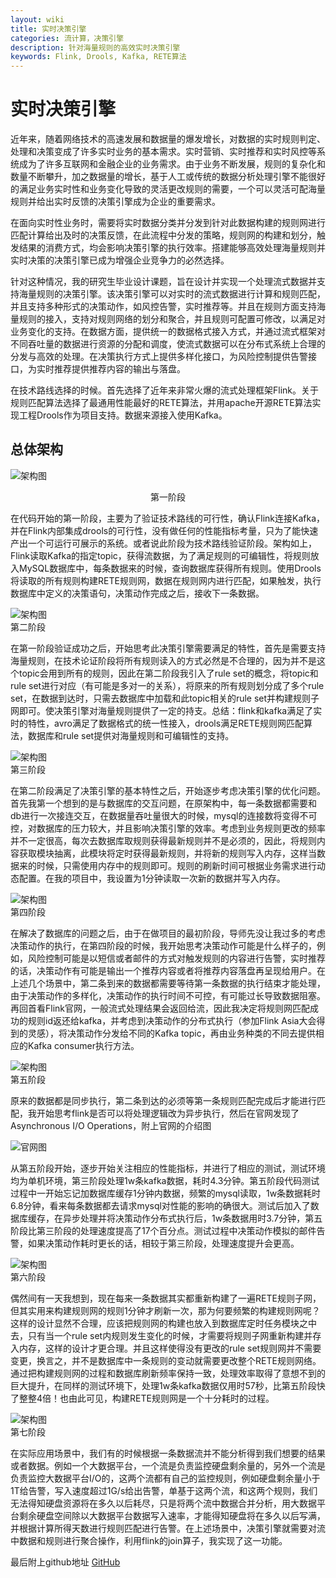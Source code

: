 ```yaml
---
layout: wiki
title: 实时决策引擎
categories: 流计算，决策引擎
description: 针对海量规则的高效实时决策引擎
keywords: Flink, Drools, Kafka, RETE算法
---
```


# 实时决策引擎

近年来，随着网络技术的高速发展和数据量的爆发增长，对数据的实时规则判定、处理和决策变成了许多实时业务的基本需求。实时营销、实时推荐和实时风控等系统成为了许多互联网和金融企业的业务需求。由于业务不断发展，规则的复杂化和数量不断攀升，加之数据量的增长，基于人工或传统的数据分析处理引擎不能很好的满足业务实时性和业务变化导致的灵活更改规则的需要，一个可以灵活可配海量规则并给出实时反馈的决策引擎成为企业的重要需求。

在面向实时性业务时，需要将实时数据分类并分发到针对此数据构建的规则网进行匹配计算给出及时的决策反馈，在此流程中分发的策略，规则网的构建和划分，触发结果的消费方式，均会影响决策引擎的执行效率。搭建能够高效处理海量规则并实时决策的决策引擎已成为增强企业竞争力的必然选择。

针对这种情况，我的研究生毕业设计课题，旨在设计并实现一个处理流式数据并支持海量规则的决策引擎。该决策引擎可以对实时的流式数据进行计算和规则匹配，并且支持多种形式的决策动作，如风控告警，实时推荐等。并且在规则方面支持海量规则的接入，支持对规则网络的划分和聚合，并且规则可配置可修改，以满足对业务变化的支持。在数据方面，提供统一的数据格式接入方式，并通过流式框架对不同吞吐量的数据进行资源的分配和调度，使流式数据可以在分布式系统上合理的分发与高效的处理。在决策执行方式上提供多样化接口，为风险控制提供告警接口，为实时推荐提供推荐内容的输出与落盘。

在技术路线选择的时候。首先选择了近年来非常火爆的流式处理框架Flink。关于规则匹配算法选择了最通用性能最好的RETE算法，并用apache开源RETE算法实现工程Drools作为项目支持。数据来源接入使用Kafka。


## 总体架构

![架构图](/images/peojects/DecisionEngine/frame1.jpg)  
<center>第一阶段</center>

在代码开始的第一阶段，主要为了验证技术路线的可行性，确认Flink连接Kafka，并在Flink内部集成drools的可行性，没有做任何的性能指标考量，只为了能快速产出一个可运行可展示的系统。或者说此阶段为技术路线验证阶段。架构如上，Flink读取Kafka的指定topic，获得流数据，为了满足规则的可编辑性，将规则放入MySQL数据库中，每条数据来的时候，查询数据库获得所有规则。使用Drools将读取的所有规则构建RETE规则网，数据在规则网内进行匹配，如果触发，执行数据库中定义的决策语句，决策动作完成之后，接收下一条数据。

![架构图](/images/peojects/DecisionEngine/frame2.jpg)  
第二阶段

在第一阶段验证成功之后，开始思考此决策引擎需要满足的特性，首先是需要支持海量规则，在技术论证阶段将所有规则读入的方式必然是不合理的，因为并不是这个topic会用到所有的规则，因此在第二阶段我引入了rule set的概念，将topic和rule set进行对应（有可能是多对一的关系），将原来的所有规则划分成了多个rule set，在数据到达时，只需去数据库中加载和此topic相关的rule set并构建规则子网即可。使决策引擎对海量规则提供了一定的持支。总结：flink和kafka满足了实时的特性，avro满足了数据格式的统一性接入，drools满足RETE规则网匹配算法，数据库和rule set提供对海量规则和可编辑性的支持。

![架构图](/images/peojects/DecisionEngine/frame3.jpg)  
第三阶段

在第二阶段满足了决策引擎的基本特性之后，开始逐步考虑决策引擎的优化问题。首先我第一个想到的是与数据库的交互问题，在原架构中，每一条数据都需要和db进行一次接连交互，在数据量吞吐量很大的时候，mysql的连接数将变得不可控，对数据库的压力较大，并且影响决策引擎的效率。考虑到业务规则更改的频率并不一定很高，每次去数据库取规则获得最新规则并不是必须的，因此，将规则内容获取模块抽离，此模块将定时获得最新规则，并将新的规则写入内存，这样当数据来的时候，只需使用内存中的规则即可。规则的刷新时间可根据业务需求进行动态配置。在我的项目中，我设置为1分钟读取一次新的数据并写入内存。

![架构图](/images/peojects/DecisionEngine/frame4.jpg)  
第四阶段

在解决了数据库的问题之后，由于在做项目的最初阶段，导师先没让我过多的考虑决策动作的执行，在第四阶段的时候，我开始思考决策动作可能是什么样子的，例如，风险控制可能是以短信或者邮件的方式对触发规则的内容进行告警，实时推荐的话，决策动作有可能是输出一个推荐内容或者将推荐内容落盘再呈现给用户。在上述几个场景中，第二条到来的数据都需要等待第一条数据的执行结束才能处理，由于决策动作的多样化，决策动作的执行时间不可控，有可能过长导致数据阻塞。再回首看Flink官网，一般流式处理结果会返回给流，因此我决定将规则网匹配成功的规则id返还给kafka，并考虑到决策动作的分布式执行（参加Flink Asia大会得到的灵感），将决策动作分发给不同的Kafka topic，再由业务种类的不同去提供相应的Kafka consumer执行方法。

![架构图](/images/peojects/DecisionEngine/frame5.png)  
第五阶段

原来的数据都是同步执行，第二条到达的必须等第一条规则匹配完成后才能进行匹配，我开始思考flink是否可以将处理逻辑改为异步执行，然后在官网发现了Asynchronous I/O Operations，附上官网的介绍图

![官网图](/images/peojects/DecisionEngine/asynchronous.jpg) 

从第五阶段开始，逐步开始关注相应的性能指标，并进行了相应的测试，测试环境均为单机环境，第三阶段处理1w条kafka数据，耗时4.3分钟。第五阶段代码测试过程中一开始忘记加数据库缓存1分钟内数据，频繁的mysql读取，1w条数据耗时6.8分钟，看来每条数据都去请求mysql对性能的影响的确很大。测试后加入了数据库缓存，在异步处理并将决策动作分布式执行后，1w条数据用时3.7分钟，第五阶段比第三阶段的处理速度提高了17个百分点。测试过程中决策动作模拟的邮件告警，如果决策动作耗时更长的话，相较于第三阶段，处理速度提升会更高。

![架构图](/images/peojects/DecisionEngine/frame6.png)  
第六阶段

偶然间有一天我想到，现在每来一条数据其实都重新构建了一遍RETE规则子网，但其实用来构建规则网的规则1分钟才刷新一次，那为何要频繁的构建规则网呢？这样的设计显然不合理，应该把规则网的构建也放入到数据库定时任务模块之中去，只有当一个rule set内规则发生变化的时候，才需要将规则子网重新构建并存入内存，这样的设计才更合理。并且这样使得没有更改的rule set规则网并不需要变更，换言之，并不是数据库中一条规则的变动就需要更改整个RETE规则网络。通过把构建规则网的过程和数据库刷新频率保持一致，处理效率取得了意想不到的巨大提升，在同样的测试环境下，处理1w条kafka数据仅用时57秒，比第五阶段快了整整4倍！也由此可见，构建RETE规则网是一个十分耗时的过程。

![架构图](/images/peojects/DecisionEngine/frame7.png)  
第七阶段

在实际应用场景中，我们有的时候根据一条数据流并不能分析得到我们想要的结果或者数据。例如一个大数据平台，一个流是负责监控硬盘剩余量的，另外一个流是负责监控大数据平台I/O的，这两个流都有自己的监控规则，例如硬盘剩余量小于1T给告警，写入速度超过1G/s给出告警，单基于这两个流，和这两个规则，我们无法得知硬盘资源将在多久以后耗尽，只是将两个流中数据合并分析，用大数据平台剩余硬盘空间除以大数据平台数据写入速率，才能得知硬盘将在多久以后写满，并根据计算所得天数进行规则匹配进行告警。在上述场景中，决策引擎就需要对流中数据和规则进行聚合操作，利用flink的join算子，我实现了这一功能。

最后附上github地址
[GitHub](https://github.com/ShangfengDing/DecisionEngine)


   
